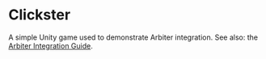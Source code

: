 Clickster
=========

A simple Unity game used to demonstrate Arbiter integration. See also: the [Arbiter Integration Guide](https://www.arbiter.me/integration-guide/).
